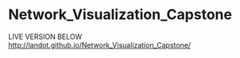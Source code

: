 # Network_Visualization_Capstone


LIVE VERSION BELOW
http://landot.github.io/Network_Visualization_Capstone/
